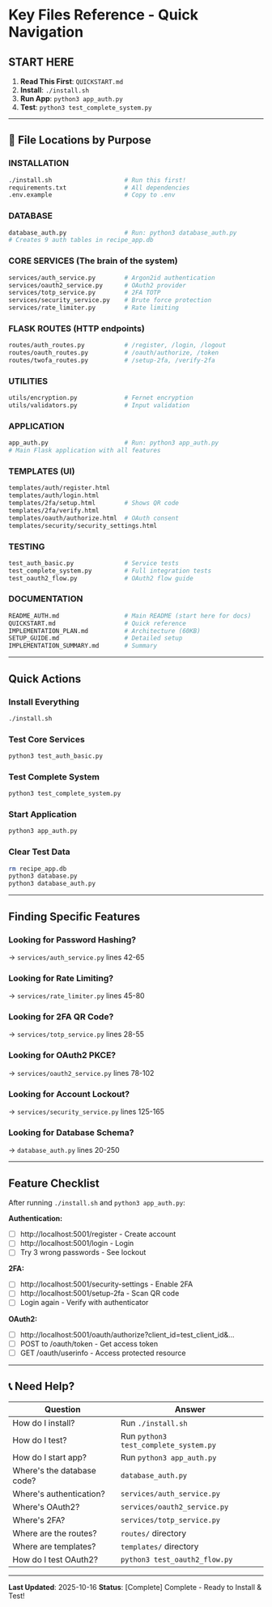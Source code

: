 #  Key Files Reference - Quick Navigation

##  START HERE

1. **Read This First**: `QUICKSTART.md`
2. **Install**: `./install.sh`
3. **Run App**: `python3 app_auth.py`
4. **Test**: `python3 test_complete_system.py`

---

## 📂 File Locations by Purpose

### **INSTALLATION**
```bash
./install.sh                    # Run this first!
requirements.txt                # All dependencies
.env.example                    # Copy to .env
```

### **DATABASE**
```bash
database_auth.py                # Run: python3 database_auth.py
# Creates 9 auth tables in recipe_app.db
```

### **CORE SERVICES** (The brain of the system)
```bash
services/auth_service.py        # Argon2id authentication
services/oauth2_service.py      # OAuth2 provider
services/totp_service.py        # 2FA TOTP
services/security_service.py    # Brute force protection
services/rate_limiter.py        # Rate limiting
```

### **FLASK ROUTES** (HTTP endpoints)
```bash
routes/auth_routes.py           # /register, /login, /logout
routes/oauth_routes.py          # /oauth/authorize, /token
routes/twofa_routes.py          # /setup-2fa, /verify-2fa
```

### **UTILITIES**
```bash
utils/encryption.py             # Fernet encryption
utils/validators.py             # Input validation
```

### **APPLICATION**
```bash
app_auth.py                     # Run: python3 app_auth.py
# Main Flask application with all features
```

### **TEMPLATES** (UI)
```bash
templates/auth/register.html
templates/auth/login.html
templates/2fa/setup.html        # Shows QR code
templates/2fa/verify.html
templates/oauth/authorize.html  # OAuth consent
templates/security/security_settings.html
```

### **TESTING**
```bash
test_auth_basic.py              # Service tests
test_complete_system.py         # Full integration tests
test_oauth2_flow.py             # OAuth2 flow guide
```

### **DOCUMENTATION**
```bash
README_AUTH.md                  # Main README (start here for docs)
QUICKSTART.md                   # Quick reference
IMPLEMENTATION_PLAN.md          # Architecture (60KB)
SETUP_GUIDE.md                  # Detailed setup
IMPLEMENTATION_SUMMARY.md       # Summary
```

---

##  Quick Actions

### **Install Everything**
```bash
./install.sh
```

### **Test Core Services**
```bash
python3 test_auth_basic.py
```

### **Test Complete System**
```bash
python3 test_complete_system.py
```

### **Start Application**
```bash
python3 app_auth.py
```

### **Clear Test Data**
```bash
rm recipe_app.db
python3 database.py
python3 database_auth.py
```

---

##  Finding Specific Features

### **Looking for Password Hashing?**
→ `services/auth_service.py` lines 42-65

### **Looking for Rate Limiting?**
→ `services/rate_limiter.py` lines 45-80

### **Looking for 2FA QR Code?**
→ `services/totp_service.py` lines 28-55

### **Looking for OAuth2 PKCE?**
→ `services/oauth2_service.py` lines 78-102

### **Looking for Account Lockout?**
→ `services/security_service.py` lines 125-165

### **Looking for Database Schema?**
→ `database_auth.py` lines 20-250

---

##  Feature Checklist

After running `./install.sh` and `python3 app_auth.py`:

**Authentication:**
- [ ] http://localhost:5001/register - Create account
- [ ] http://localhost:5001/login - Login
- [ ] Try 3 wrong passwords - See lockout

**2FA:**
- [ ] http://localhost:5001/security-settings - Enable 2FA
- [ ] http://localhost:5001/setup-2fa - Scan QR code
- [ ] Login again - Verify with authenticator

**OAuth2:**
- [ ] http://localhost:5001/oauth/authorize?client_id=test_client_id&...
- [ ] POST to /oauth/token - Get access token
- [ ] GET /oauth/userinfo - Access protected resource

---

## 📞 Need Help?

| Question | Answer |
|----------|--------|
| How do I install? | Run `./install.sh` |
| How do I test? | Run `python3 test_complete_system.py` |
| How do I start app? | Run `python3 app_auth.py` |
| Where's the database code? | `database_auth.py` |
| Where's authentication? | `services/auth_service.py` |
| Where's OAuth2? | `services/oauth2_service.py` |
| Where's 2FA? | `services/totp_service.py` |
| Where are the routes? | `routes/` directory |
| Where are templates? | `templates/` directory |
| How do I test OAuth2? | `python3 test_oauth2_flow.py` |

---

**Last Updated**: 2025-10-16
**Status**: [Complete] Complete - Ready to Install & Test!
